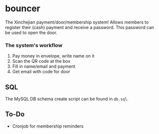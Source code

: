 # bouncer
The Xinchejian payment/door/membership system! Allows members to register their (cash) payment and receive a password.
This password can be used to open the door.

### The system's workflow
1. Pay money in envelope, write name on it
1. Scan the QR code at the box
1. Fill in name/email and payment
14. Get email with code for door

## SQL
The MySQL DB schema create script can be found in `db.sql`.

## To-Do
* Cronjob for membership reminders
